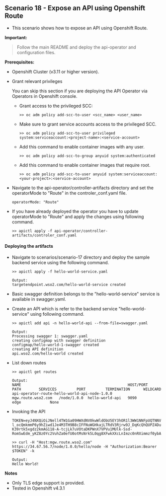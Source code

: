 ## Scenario 18 - Expose an API using Openshift Route

- This scenario shows how to expose an API using Openshift Route.

**Important:**
> Follow the main README and deploy the api-operator and configuration files.

**Prerequisites:**

- Openshift Cluster (v3.11 or higher version).

- Grant relevant privileges

    You can skip this section if you are deploying the API Operator via Operators in Openshift console.
      
    - Grant access to the privileged SCC:
        ```
        >> oc adm policy add-scc-to-user <scc_name> <user_name>
        ```
    - Make sure to grant service accounts access to the privileged SCC.
    
        ```
        >> oc adm policy add-scc-to-user privileged system:serviceaccount:<project-name>:<service-account>
        ```
    - Add this command to enable container images with any user.
    
        ```
        >> oc adm policy add-scc-to-group anyuid system:authenticated
        ```   
    - Add this command to enable container images that require root.
    
        ```
        >> oc adm policy add-scc-to-user anyuid system:serviceaccount:<your-project>:<service-account>
        ```  
- Navigate to the api-operator/controller-artifacts directory and set the operatorMode to "Route" in the 
  controler_conf.yaml file.
  
  ```
  operatorMode: "Route"
  ```
- If you have already deployed the operator you have to update operatorMode to "Route" and apply the changes using
  following command.
  ```
  >> apictl apply -f api-operator/controller-artifacts/controler_conf.yaml
  ```
  
#### Deploying the artifacts

- Navigate to scenarios/scenario-17 directory and deploy the sample backend service using the following command.
    
    ```
    >> apictl apply -f hello-world-service.yaml
    
    Output:
    targetendpoint.wso2.com/hello-world-service created
    ```
- Basic swagger definition belongs to the "hello-world-service" service is available in swagger.yaml.
- Create an API which is refer to the backend service "hello-world-service" using following command.
 
    ```
    >> apictl add api -n hello-world-api --from-file=swagger.yaml
    
    Output:
    Processing swagger 1: swagger.yaml
    creating configmap with swagger definition
    configmap/hello-world-1-swagger created
    creating API definition
    api.wso2.com/hello-world created
    ```
   
- List down routes

    ```
    >> apictl get routes
    
    Output:
    NAME                                                HOST/PORT            PATH        SERVICES         PORT         TERMINATION      WILDCARD
    api-operator-route-hello-world-api-node-1.0.0     mgw.route.wso2.com   /node/1.0.0  hello-world-api   9090         edge             None
    ```
      
 - Invoking the API 

    ```
    TOKEN=eyJ4NXQiOiJNell4TW1Ga09HWXdNV0kwWldObU5EY3hOR1l3WW1NNFpUQTNNV0kyTkRBelpHUXpOR00wWkdSbE5qSmtPREZrWkRSaU9URmtNV0ZoTXpVMlpHVmxOZyIsImtpZCI6Ik16WXhNbUZrT0dZd01XSTBaV05tTkRjeE5HWXdZbU00WlRBM01XSTJOREF6WkdRek5HTTBaR1JsTmpKa09ERmtaRFJpT1RGa01XRmhNelUyWkdWbE5nX1JTMjU2IiwiYWxnIjoiUlMyNTYifQ.eyJzdWIiOiJhZG1pbkBjYXJib24uc3VwZXIiLCJhdWQiOiJKRmZuY0djbzRodGNYX0xkOEdIVzBBR1V1ME1hIiwibmJmIjoxNTk3MjExOTUzLCJhenAiOiJKRmZuY0djbzRodGNYX0xkOEdIVzBBR1V1ME1hIiwic2NvcGUiOiJhbV9hcHBsaWNhdGlvbl9zY29wZSBkZWZhdWx0IiwiaXNzIjoiaHR0cHM6XC9cL3dzbzJhcGltOjMyMDAxXC9vYXV0aDJcL3Rva2VuIiwiZXhwIjoxOTMwNTQ1Mjg2LCJpYXQiOjE1OTcyMTE5NTMsImp0aSI6IjMwNmI5NzAwLWYxZjctNDFkOC1hMTg2LTIwOGIxNmY4NjZiNiJ9.UIx-l_ocQmkmmP6y9hZiwd1Je4M3TH9B8cIFFNuWGHkajLTRdV3Rjrw9J_DqKcQhQUPZ4DukME41WgjDe5L6veo6Bj4dolJkrf2Xx_jHXUO_R4dRX-K39rtk5xgdz2kmAG118-A-tcjLk7uVOtaDKPWnX7VPVu1MUlk-Ssd-RomSwEdm_yKZ8z0Yc2VuhZa0efU0otMsNrk5L0qg8XFwkXXcLnImzc0nRXimmzf0ybAuf1GLJZyou3UUTHdTNVAIKZEFGMxw3elBkGcyRswzBRxm1BrIaU9Z8wzeEv4QZKrC5NpOpoNJPWx9IgmKdK2b3kIWJEFreT3qyoGSBrM49Q
    ```
    
    ```
    >> curl -H "Host:mgw.route.wso2.com" https://34.67.56.7/node/1.0.0/hello/node -H "Authorization:Bearer $TOKEN" -k
    
    Output:
    Hello World!
    ```

**Notes** 
- Only TLS edge support is provided. 
- Tested in Openshift v4.3.1